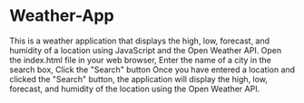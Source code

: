 # Weather-App


This is a weather application that displays the high, low, forecast, and humidity of a location using JavaScript and the Open Weather API.
Open the index.html file in your web browser, Enter the name of a city in the search box, Click the "Search" button
Once you have entered a location and clicked the "Search" button, the application will display the high, low, forecast, 
and humidity of the location using the Open Weather API.

